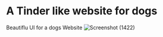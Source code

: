 # A Tinder like website for dogs
Beautiflu UI for a dogs Website
![Screenshot (1422)](https://user-images.githubusercontent.com/70708619/125634732-d0de5a95-d9c0-4784-a5c6-e7a0056b8db4.png)
